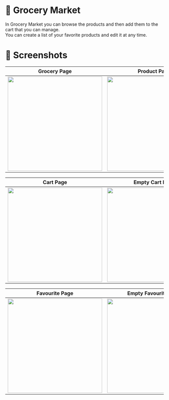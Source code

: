 # 🛒 Grocery Market
                                                                                            
In Grocery Market you can browse the products and then add them to the cart that you can manage. <br /> You can create a list of your favorite products and edit it at any time.

# 📸 Screenshots

Grocery Page            |  Product Page
:-------------------------:|:-------------------------:
<img src=https://github.com/juliakowalikk/grocery-cubit/assets/126017459/73938cbf-1071-40e2-8722-23586fa1017b width="300"> |  <img src=https://github.com/juliakowalikk/grocery-cubit/assets/126017459/67045302-53fe-4ee9-aec5-ff7572431b7a width="300">


Cart Page             |  Empty Cart Page
:-------------------------:|:-------------------------:
<img src=https://github.com/juliakowalikk/grocery-cubit/assets/126017459/941031d7-6d0e-410e-a0c7-cd814400c8ba width="300">  |  <img src= https://github.com/juliakowalikk/grocery-cubit/assets/126017459/8193ba1a-ee24-42ea-9ccb-a390922d9662 width="300">

Favourite Page             |  Empty Favourite Page
:-------------------------:|:-------------------------:
<img src=https://github.com/juliakowalikk/grocery-cubit/assets/126017459/9bde0fb0-c9a5-443c-9954-9566c3906ad5 width="300">  |  <img src=https://github.com/juliakowalikk/grocery-cubit/assets/126017459/59a170d7-8f52-44c8-8576-a1fdf9c091a8 width="300">

